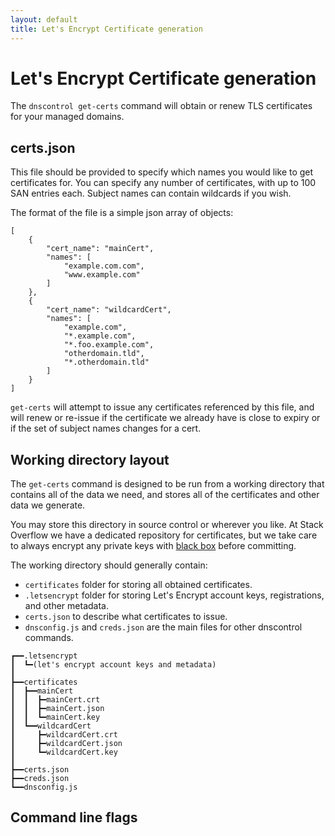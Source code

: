 ```yaml
---
layout: default
title: Let's Encrypt Certificate generation
---
```


# Let's Encrypt Certificate generation

The `dnscontrol get-certs` command will obtain or renew TLS certificates for your managed domains.

## certs.json

This file should be provided to specify which names you would like to get certificates for. You can
specify any number of certificates, with up to 100 SAN entries each. Subject names can contain wildcards if you wish.

The format of the file is a simple json array of objects:

```
[
    {
        "cert_name": "mainCert",
        "names": [
            "example.com.com",
            "www.example.com"
        ]
    },
    {
        "cert_name": "wildcardCert",
        "names": [
            "example.com",
            "*.example.com",
            "*.foo.example.com",
            "otherdomain.tld",
            "*.otherdomain.tld"
        ]
    }
]
```

`get-certs` will attempt to issue any certificates referenced by this file, and will renew or re-issue if the certificate we already have is
close to expiry or if the set of subject names changes for a cert.

## Working directory layout
The `get-certs` command is designed to be run from a working directory that contains all of the data we need,
and stores all of the certificates and other data we generate.

You may store this directory in source control or wherever you like. At Stack Overflow we have a dedicated repository for
certificates, but we take care to always encrypt any private keys with [black box](https://github.com/StackExchange/blackbox) before committing.

The working directory should generally contain:

- `certificates` folder for storing all obtained certificates.
- `.letsencrypt` folder for storing Let's Encrypt account keys, registrations, and other metadata.
- `certs.json` to describe what certificates to issue.
- `dnsconfig.js` and `creds.json` are the main files for other dnscontrol commands.

```
┏━━.letsencrypt
┃  ┗━(let's encrypt account keys and metadata)
┃
┣━━certificates
┃  ┣━━mainCert
┃  ┃  ┣━mainCert.crt
┃  ┃  ┣━mainCert.json
┃  ┃  ┗━mainCert.key
┃  ┗━━wildcardCert
┃     ┣━wildcardCert.crt
┃     ┣━wildcardCert.json
┃     ┗━wildcardCert.key
┃
┣━━certs.json
┣━━creds.json
┗━━dnsconfig.js
```
## Command line flags